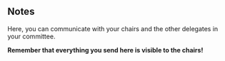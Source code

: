 ## Notes

Here, you can communicate with your chairs and the other delegates in your committee.

**Remember that everything you send here is visible to the chairs!**